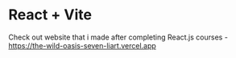 # React + Vite

Check out website that i made after completing React.js courses - https://the-wild-oasis-seven-liart.vercel.app
